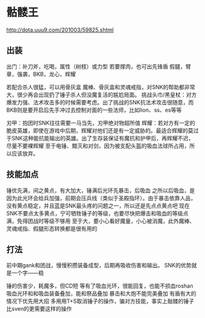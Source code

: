 # 骷髅王
<http://dota.uuu9.com/201003/59825.shtml>

## 出装
出门：补刀斧，吃喝，属性（树枝）或力型
若要撑肉，也可出先锋盾
假腿，臂章，强袭，BKB，龙心，辉耀

若配合杀人很猛，可以用骨灰盒
魔棒、骨灰盒和灵魂戒指，对SNK的帮助都非常大，很少再会出现扔了锤子杀人但没魔复活的尴尬局面。
挑战头巾/黑皇杖：对方爆发力强、法术攻击多的时候需要考虑。出了挑战的SNK抗法术攻击很随意，而BKB则是要开启后先手冲过去控制对面的一些法师，比如lion、ss、es等等

刃甲：抱团时SNK往往需要一马当先，刃甲绝对物超所值
辉耀：若对方有一定的脆皮英雄，即使在游戏中后期，辉耀对他们还是有一定威胁的。最适合辉耀的莫过于SNK这种能抗能输出的英雄。出了生存装保证有魔抗和护甲后，再辉耀不迟，尽量不要裸辉耀
至于电锤、黯灭和对剑，因为被支配头盔的吸血法球所占用，所以应该放弃。

## 技能加点
锤优先满，间之黄点，有大加大，锤满后光环先暴击，后吸血
之所以后吸血，是因为此光环会给兵加强，前期会压兵线（类似于圣殿指环）。由于暴击依靠人品，没有黄点稳定，并且蓝是SNK最头疼的问题之一，所以还是先点点黄点吧
现在SNK不要点太多黄点，宁可牺牲锤子的等级，也要尽快把爆击和吸血的等级点满，免得团战时等级不够用
至于大，要小心看好魔量，小心被消魔，此外魔棒、灵魂戒指、假腿形态转换都是很有用的

## 打法
前中期gank和团战，慢慢积攒装备成型，后期再吸收伤害和输出。
SNK的优势就是一个字——稳

锤的伤害少，耗魔多，但CD短
等有了吸血光环，很能回复，也能不损血roshan
吸血光环和和吸血装备叠加，能和祭品叠加
暴击和大炮不能完美叠加
有盾有大的情况下优先用大招
多用用T+S取消锤子的操作，骗对方技能，事实上骷髅的锤子比sven的更需要这样的操作